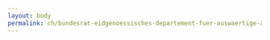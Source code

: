 ```yaml
---
layout: body
permalink: ch/bundesrat-eidgenoessisches-departement-fuer-auswaertige-angelegenheiten-staatssekretariat-politische-direktion-abteilung-asien-und-pazifik-regionalkoordination-china-mongolei-sri-lanka-nepal/
---
```



